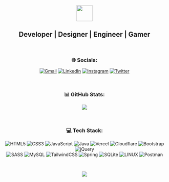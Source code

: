

<div align="center">
  <img src="https://c.tenor.com/UTxKJNlZilwAAAAi/luffy-monkey-d-luffy.gif" width="50" width="60" align="top">
</div>

<div align="center" padding="10">
  <h2>Developer | Designer | Engineer | Gamer</h2>
</div>
</br>
<div align="center" padding="10">
  <h3>🌐 Socials:</h3>
  
[![Gmail](https://img.shields.io/badge/%20-Gmail-white?style=flat&logo=gmail)](mailto:khandalkshitiz007@gmail.com)
[![LinkedIn](https://img.shields.io/badge/LinkedIn-%230077B5.svg?logo=linkedin&logoColor=white)](https://www.linkedin.com/in/kshitiz-khandal/) 
[![Instagram](https://img.shields.io/badge/Instagram-%23E4405F.svg?logo=Instagram&logoColor=white)](https://www.instagram.com/kxhitizz/?igshid=ZDdkNTZiNTM%3D)
[![Twitter](https://img.shields.io/badge/Twitter-%231DA1F2.svg?logo=Twitter&logoColor=white)](https://twitter.com/kshitiz_khandal) 

</div>

</br>

<div align="center" padding="10">
  
<h3>📊 GitHub Stats:</h3>
  
![](https://github-readme-stats.vercel.app/api/top-langs/?username=KshitizKhandal&theme=react&hide_border=false&include_all_commits=true&count_private=true&layout=compact)

</div>

</br>

<div align="center">
  
  <h3>💻 Tech Stack:</h3>
  
  ![HTML5](https://img.shields.io/badge/html5-%23E34F26.svg?style=for-the-badge&logo=html5&logoColor=white)
  ![CSS3](https://img.shields.io/badge/css3-%231572B6.svg?style=for-the-badge&logo=css3&logoColor=white)
  ![JavaScript](https://img.shields.io/badge/javascript-%23323330.svg?style=for-the-badge&logo=javascript&logoColor=%23F7DF1E) 
  ![Java](https://img.shields.io/badge/java-%23ED8B00.svg?style=for-the-badge&logo=java&logoColor=white) 
  ![Vercel](https://img.shields.io/badge/vercel-%23000000.svg?style=for-the-badge&logo=vercel&logoColor=white) 
  ![Cloudflare](https://img.shields.io/badge/Cloudflare-F38020?style=for-the-badge&logo=Cloudflare&logoColor=white) 
  ![Bootstrap](https://img.shields.io/badge/bootstrap-%23563D7C.svg?style=for-the-badge&logo=bootstrap&logoColor=white)
  ![jQuery](https://img.shields.io/badge/jquery-%230769AD.svg?style=for-the-badge&logo=jquery&logoColor=white)  
  ![SASS](https://img.shields.io/badge/SASS-hotpink.svg?style=for-the-badge&logo=SASS&logoColor=white) 
  ![MySQL](https://img.shields.io/badge/mysql-%2300f.svg?style=for-the-badge&logo=mysql&logoColor=white)
  ![TailwindCSS](https://img.shields.io/badge/tailwindcss-%2338B2AC.svg?style=for-the-badge&logo=tailwind-css&logoColor=white)
  ![Spring](https://img.shields.io/badge/spring-%236DB33F.svg?style=for-the-badge&logo=spring&logoColor=white) 
  ![SQLite](https://img.shields.io/badge/sqlite-%2307405e.svg?style=for-the-badge&logo=sqlite&logoColor=white) 
  ![LINUX](https://img.shields.io/badge/Linux-FCC624?style=for-the-badge&logo=linux&logoColor=black) 
  ![Postman](https://img.shields.io/badge/Postman-FF6C37?style=for-the-badge&logo=postman&logoColor=white)
  
</div>

</br>

<div align="center">
  
[![](https://visitcount.itsvg.in/api?id=KshitizKhandal&icon=5&color=7)](https://visitcount.itsvg.in)
  
 </div>

